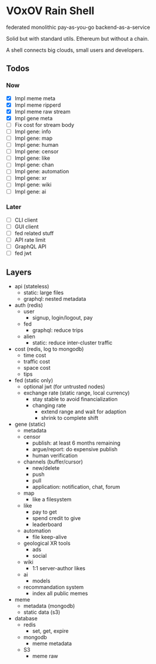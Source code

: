 # VOxOV Rain Shell

federated monolithic pay-as-you-go backend-as-a-service

Solid but with standard utils. Ethereum but without a chain.

A shell connects big clouds, small users and developers.

## Todos

### Now

- [x] Impl meme meta
- [x] Impl meme ripperd
- [x] Impl meme raw stream
- [x] Impl gene meta
- [ ] Fix cost for stream body
- [ ] Impl gene: info
- [ ] Impl gene: map
- [ ] Impl gene: human
- [ ] Impl gene: censor
- [ ] Impl gene: like
- [ ] Impl gene: chan 
- [ ] Impl gene: automation
- [ ] Impl gene: xr
- [ ] Impl gene: wiki
- [ ] Impl gene: ai

### Later

- [ ] CLI client
- [ ] GUI client
- [ ] fed related stuff
- [ ] API rate limit
- [ ] GraphQL API
- [ ] fed jwt

## Layers

- api (stateless)
    - static: large files
    - graphql: nested metadata
- auth (redis)
    - user
        - signup, login/logout, pay
    - fed
        - graphql: reduce trips
    - alien
        - static: reduce inter-cluster traffic
- cost (redis, log to mongodb)
    - time cost
    - traffic cost
    - space cost
    - tips
- fed (static only)
    - optional jwt (for untrusted nodes)
    - exchange rate (static range, local currency)
        - stay stable to avoid financialization
        - changing rate
            - extend range and wait for adaption
            - shrink to complete shift
- gene (static)
    - metadata
    - censor
        - publish: at least 6 months remaining
        - argue/report: do expensive publish
        - human verification
    - channels (buffer/cursor)
        - new/delete
        - push
        - pull
        - application: notification, chat, forum
    - map
        - like a filesystem
    - like
        - pay to get
        - spend credit to give
        - leaderboard
    - automation
        - file keep-alive
    - geological XR tools
        - ads
        - social
    - wiki
        - 1:1 server-author likes
    - ai
        - models
    - recommandation system
        - index all public memes
- meme
    - metadata (mongodb)
    - static data (s3)
- database
    - redis
        - set, get, expire
    - mongodb
        - meme metadata
    - S3
        - meme raw
